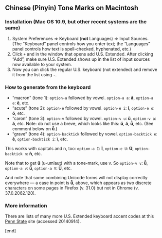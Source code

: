 ## Chinese (Pinyin) Tone Marks on Macintosh

### Installation (Mac OS 10.9, but other recent systems are the same)

 1. System Preferences => Keyboard (**not** Languages) => Input Sources. (The “Keyboard” panel controls how you enter text; the “Languages” panel controls how text is spell-checked, hyphenated, etc.)
 1. Click `+` and in the window that opens add U.S. Extended. After clicking “Add”, make sure U.S. Extended shows up in the list of input sources now available to your system.
 1. Now you can click the regular U.S. keyboard (not extended) and remove it from the list using `-`.

### How to generate from the keyboard

 * “macron” (tone 1): `option-a` followed by vowel. `option-a a`: **ā**, `option-a e`: **ē**, etc. 
 * “acute” (tone 2): `option-e` followed by vowel. `option-e i`: **í**, `option-e o`: **ó**, etc.
 * “caron” (tone 3): `option-v` followed by vowel. `option-v u`: **ǔ**, `option-v a`: **ǎ**, etc. Note: do not use a breve, which looks like this: **ŭ**, **ă**, **ü̆**, etc. (See comment below on **ü̆**.)
 * “grave” (tone 4): `option-backtick` followed by vowel. `option-backtick e`: **è**, `option-backtick i`: **ì**, etc.

This works with capitals and n, too: `option-a I`: **Ī**, `option-e U`: **Ú**, `option-backtick n`: **ǹ**, etc. 

Note that to get **ü** (u-umlaut) with a tone-mark, use v. So `option-v v`: **ǚ**, `option-a v`: **ǖ**, `option-a V`: **Ǖ**, etc.

And note that some combining Unicode forms will not display correctly everywhere — a case in point is **ü̆**, above, which appears as two discrete characters on some pages in Firefox (v. 31.0) but not in Chrome (v. 37.0.2062.120).

### More information

There are lists of many more U.S. Extended keyboard accent codes at this [Penn State](http://symbolcodes.tlt.psu.edu/accents/codemacext.html) site (accessed 20140914).

[end]
